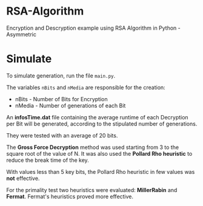 RSA-Algorithm
=============

Encryption and Descryption example using RSA Algorithm in Python - Asymmetric

Simulate
=============
To simulate generation, run the file `main.py`.

The variables `nBits` and `nMedia` are responsible for the creation:
* nBits - Number of Bits for Encryption
* nMedia - Number of generations of each Bit

An **infosTime.dat** file containing the average runtime of each Decryption per Bit will be generated, according to the stipulated number of generations.

They were tested with an average of 20 bits.

The **Gross Force Decryption** method was used starting from 3 to the square root of the value of N.
It was also used the **Pollard Rho heuristic** to reduce the break time of the key.

With values less than 5 key bits, the Pollard Rho heuristic in few values was **not** effective.

For the primality test two heuristics were evaluated: **MillerRabin** and **Fermat**. Fermat's heuristics proved more effective.